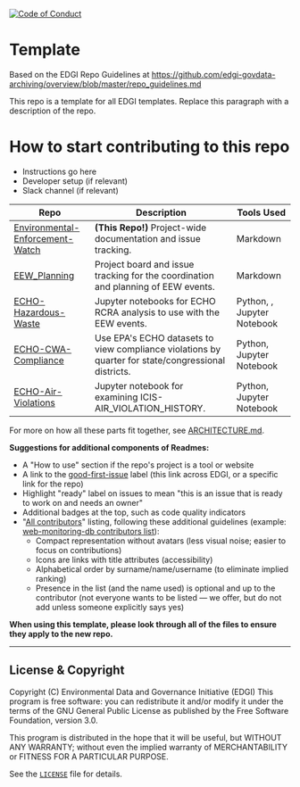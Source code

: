  [![Code of Conduct](https://img.shields.io/badge/%E2%9D%A4-code%20of%20conduct-blue.svg?style=flat)](https://github.com/edgi-govdata-archiving/overview/blob/master/CONDUCT.md)

# Template
Based on the EDGI Repo Guidelines at https://github.com/edgi-govdata-archiving/overview/blob/master/repo_guidelines.md

This repo is a template for all EDGI templates. Replace this paragraph with a description of the repo.

# How to start contributing to this repo
* Instructions go here
* Developer setup (if relevant)
* Slack channel (if relevant)

| Repo | Description | Tools Used |
| ---- | ----------- | ---------- |
| [Environmental-Enforcement-Watch](https://github.com/edgi-govdata-archiving/Environmental-Enforcement-Watch) | **(This Repo!)** Project-wide documentation and issue tracking. | Markdown |
| [EEW_Planning](https://github.com/edgi-govdata-archiving/EEW_Planning)| Project board and issue tracking for the coordination and planning of EEW events. | Markdown |
| [ECHO-Hazardous-Waste](https://github.com/edgi-govdata-archiving/ECHO-Hazardous-Waste) | Jupyter notebooks for ECHO RCRA analysis to use with the EEW events.| Python, , Jupyter Notebook |
| [ECHO-CWA-Compliance](https://github.com/edgi-govdata-archiving/ECHO-CWA-Compliance) | Use EPA's ECHO datasets to view compliance violations by quarter for state/congressional districts. | Python, Jupyter Notebook |
| [ECHO-Air-Violations](https://github.com/edgi-govdata-archiving/ECHO-Air-Violations) | Jupyter notebook for examining ICIS-AIR_VIOLATION_HISTORY.| Python, Jupyter Notebook |

For more on how all these parts fit together, see [ARCHITECTURE.md](https://github.com/edgi-govdata-archiving/Environmental-Enforcement-Watch/blob/master/ARCHITECTURE.md).

**Suggestions for additional components of Readmes:**
* A "How to use" section if the repo's project is a tool or website
* A link to the [good-first-issue](https://github.com/issues?q=is%3Aopen+is%3Aissue+label%3Agood-first-issue+user%3Aedgi-govdata-archiving) label (this link across EDGI, or a specific link for the repo)
* Highlight "ready" label on issues to mean "this is an issue that is ready to work on and needs an owner"
* Additional badges at the top, such as code quality indicators
* "[All contributors](https://github.com/kentcdodds/all-contributors#emoji-key)" listing, following these additional guidelines (example: [web-monitoring-db contributors list](https://github.com/edgi-govdata-archiving/web-monitoring-db#contributors)):
  - Compact representation without avatars (less visual noise; easier to focus on contributions)
  - Icons are links with title attributes (accessibility)
  - Alphabetical order by surname/name/username (to eliminate implied ranking)
  - Presence in the list (and the name used) is optional and up to the contributor (not everyone wants to be listed — we offer, but do not add unless someone explicitly says yes)

**When using this template, please look through all of the files to ensure they apply to the new repo.**

---

## License & Copyright

Copyright (C) <year> Environmental Data and Governance Initiative (EDGI)
This program is free software: you can redistribute it and/or modify it under the terms of the GNU General Public License as published by the Free Software Foundation, version 3.0.

This program is distributed in the hope that it will be useful, but WITHOUT ANY WARRANTY; without even the implied warranty of MERCHANTABILITY or FITNESS FOR A PARTICULAR PURPOSE.

See the [`LICENSE`](/LICENSE) file for details.
